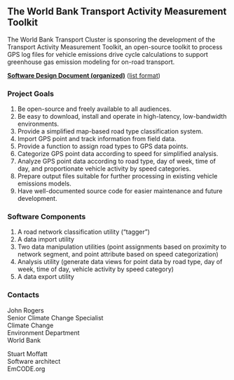 ## The World Bank Transport Activity Measurement Toolkit ##

The World Bank Transport Cluster is sponsoring the development of the Transport Activity Measurement Toolkit, an open-source toolkit to process GPS log files for vehicle emissions drive cycle calculations to support greenhouse gas emission modeling for on-road transport.

**[Software Design Document (organized)](DesignDocIntroduction.md)** ([list format](http://code.google.com/p/tamt/w/list?q=label:DesignDoc))

### Project Goals ###

  1. Be open-source and freely available to all audiences.
  1. Be easy to download, install and operate in high-latency, low-bandwidth environments.
  1. Provide a simplified map-based road type classification system.
  1. Import GPS point and track information from field data.
  1. Provide a function to assign road types to GPS data points.
  1. Categorize GPS point data according to speed for simplified analysis.
  1. Analyze GPS point data according to road type, day of week, time of day, and proportionate vehicle activity by speed categories.
  1. Prepare output files suitable for further processing in existing vehicle emissions models.
  1. Have well-documented source code for easier maintenance and future development.

### Software Components ###

  1. A road network classification utility (“tagger”)
  1. A data import utility
  1. Two data manipulation utilities (point assignments based on proximity to network segment, and point attribute based on speed categorization)
  1. Analysis utility (generate data views for point data by road type, day of week, time of day, vehicle activity by speed category)
  1. A data export utility

### Contacts ###

John Rogers<br />
Senior Climate Change Specialist<br />
Climate Change<br />
Environment Department<br />
World Bank<br />

Stuart Moffatt<br />
Software architect<br />
EmCODE.org<br />